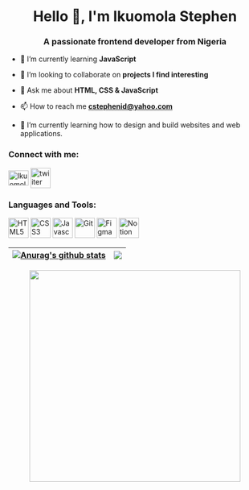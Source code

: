 <h1 align="center">Hello 👋, I'm Ikuomola Stephen</h1>
<h3 align="center">A passionate frontend developer from Nigeria</h3>

- 🌱 I’m currently learning **JavaScript**

- 👯 I’m looking to collaborate on **projects I find interesting**

- 💬 Ask me about **HTML, CSS & JavaScript**

- 📫 How to reach me **cstephenid@yahoo.com**

- 👀 I’m currently learning how to design and build websites and web applications.



<!---
salutDami/salutDami is a ✨ special ✨ repository because its `README.md` (this file) appears on your GitHub profile.
You can click the Preview link to take a look at your changes.
--->
<h3 align="left">Connect with me:</h3>
<p align="left">
<a href="https://linkedin.com/in/ikuomola-stephen" target="blank"><img align="center" src="https://raw.githubusercontent.com/rahuldkjain/github-profile-readme-generator/master/src/images/icons/Social/linked-in-alt.svg" alt="Ikuomola-Stephen" height="30" width="40" /></a>
<a href="https://twitter.com/_salutDami" target="blank"><img align="center" src="https://th.bing.com/th/id/R.5d63080d7f28fb46e021758670452ccf?rik=BCqNKDFiU7JfoA&pid=ImgRaw&r=0" alt="twiiter page" height="40" width="40" /></a>
</p>


<h3 align="left">Languages and Tools:</h3>
<p align="left">
 <a href="https://html.com" target="blank"><img src="https://s3.us-east-2.amazonaws.com/upskill-school/html.svg" alt="HTML5" width="40" height="40"/></a>
  <a href="https://developer.mozilla.org/en-US/docs/Web/CSS" target="blank"><img src="https://th.bing.com/th/id/R.8e95479da2c5e493b835c8533c2d5ba5?rik=FsLtwf5wKb0A1Q&riu=http%3a%2f%2fdevlup.com%2fwp-content%2fuploads%2f2013%2f07%2fcss-logo.jpg&ehk=Uo3AKi7cKWanVe2acMOfLUQizY9rREpU0%2boUjHzShMI%3d&risl=&pid=ImgRaw&r=0&sres=1&sresct=1" alt="CSS3" width="40" height="40"/></a>
  <a href="https://www.javascript.com/" target="blank"><img src="https://static.memrise.com/img/400sqf/from/uploads/course_photos/3146044000171223183557.png" alt="Javascript" width="40" height="40"/></a>
 <a href="https://git-scm.com" target="blank"><img src="https://cdn.freebiesupply.com/logos/large/2x/git-icon-logo-png-transparent.png" alt="Git" width="40" height="40"/></a>
  <a href="https://www.figma.com" target="blank"> <img src="https://th.bing.com/th/id/R.1706c9f16bd08eb5e03f1df3e0a94a1c?rik=Qd6LRWDQvGRpmw&pid=ImgRaw&r=0" alt="Figma" width="40" height="40"/></a>
  <a href="https://www.notion.so/"> <img src="https://upload.wikimedia.org/wikipedia/commons/4/45/Notion_app_logo.pn" alt="Notion" width="40" height="40"/></a>
</p>

| <a href="https://github.com/anuraghazra/github-readme-stats"><img align="center" src="https://github-readme-stats.vercel.app/api?username=salutDami&show_icons=true&include_all_commits=true&theme=buefy&hide_border=true" alt="Anurag's github stats" /></a> | <a href="https://github.com/anuraghazra/github-readme-stats"><img align="center" src="https://github-readme-stats.vercel.app/api/top-langs/?username=salutDami&layout=compact&theme=buefy&hide_border=true" /></a> |
| ------------- | ------------- |

<div align = 'center'>
 <img class="img" width="420"  src="https://streak-stats.demolab.com/?user=ankushtripathii&theme=tokyonight" />
</div>





